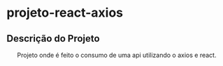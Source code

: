 # projeto-react-axios

## Descrição do Projeto
<p align="center">
  Projeto onde é feito o consumo de uma api utilizando o axios e react.
</p>




